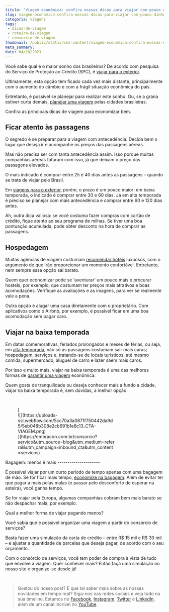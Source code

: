 ```yaml
---
titulo: "Viagem econômica: confira nossas dicas para viajar com pouco dinheiro"
slug: viagem-economica-confira-nossas-dicas-para-viajar-com-pouco-dinheiro
categoria: viagens
tags:
 - dicas-de-viagem
 - roteiro-de-viagem
 - consorcio-de-viagem
thumbnail: /public/static/cms-content/viagem-economica-confira-nossas-dicas-para-viajar-com-pouco-dinheiro.png
meta_summary: 
date: 04/10/2021
---
```

Você sabe qual é o maior sonho dos brasileiros? De acordo com pesquisa do Serviço de Proteção ao Crédito (SPC), é [viajar para o exterior](https://www.embracon.com.br/blog/3-dicas-para-passar-na-imigracao-de-qualquer-pais-sem-problemas).

Ultimamente, esta opção tem ficado cada vez mais distante, principalmente com o aumento do câmbio e com a frágil situação econômica do país.

Entretanto, é possível se planejar para realizar este sonho. Ou, se a grana estiver curta demais, [planejar uma viagem](https://www.embracon.com.br/blog/4-coisas-que-voce-precisa-fazer-se-quiser-viajar-todo-ano) pelas cidades brasileiras.

Confira as principais dicas de viagem para economizar bem.

Ficar atento às passagens
-------------------------

O segredo é se preparar para a viagem com antecedência. Decida bem o lugar que deseja ir e acompanhe os preços das passagens aéreas.

Mas não precisa ser com tanta antecedência assim. Isso porque muitas companhias aéreas faturam com isso, já que deixam o preço das passagens elevados.

O mais indicado é comprar entre 25 e 40 dias antes as passagens – quando se trata de viajar pelo Brasil.

Em [viagens para o exterior](https://www.embracon.com.br/blog/saiba-o-que-fazer-antes-e-durante-um-voo-longo), porém, o prazo é um pouco maior: em baixa temporada, o indicado é comprar entre 30 e 60 dias. Já em alta temporada é preciso se planejar com mais antecedência e comprar entre 60 e 120 dias antes.

Ah, outra dica valiosa: se você costuma fazer compras com cartão de crédito, fique atento ao seu programa de milhas. Se tiver uma boa pontuação acumulada, pode obter desconto na hora de comprar as passagens.

Hospedagem
----------

Muitas agências de viagem costumam [recomendar hotéis](https://www.embracon.com.br/blog/como-fazer-uma-reserva-de-hotel-sem-erros) luxuosos, com o argumento de que irão proporcionar um momento confortável. Entretanto, nem sempre essa opção sai barato.

Quem quer economizar pode se ‘aventurar’ um pouco mais e procurar hostels, por exemplo, que costumam ter preços mais atrativos e boas acomodações. Verifique as avaliações e as imagens, para ver se realmente vale a pena.

Outra opção é alugar uma casa diretamente com o proprietário. Com aplicativos como o Airbnb, por exemplo, é possível ficar em uma boa acomodação sem pagar caro.

Viajar na baixa temporada
-------------------------

Em datas comemorativas, feriados prolongados e meses de férias, ou seja, em [alta temporada](https://www.embracon.com.br/blog/5-dicas-para-economizar-e-viajar-na-alta-temporada), não só as passagens costumam sair mais caras; hospedagem, serviços e, tratando-se de locais turísticos, até mesmo comida, supermercado, aluguel de carro e lazer saem mais caros.

Por isso e muito mais, viajar na baixa temporada é uma das melhores formas de [garantir uma viagem](https://www.embracon.com.br/blog/quer-saber-como-organizar-uma-viagem-aqui-esta-o-passo-a-passo) econômica.

Quem gosta de tranquilidade ou deseja conhecer mais a fundo a cidade, viajar na baixa temporada é, sem dúvidas, a melhor opção.

‍

<figure class="w-richtext-figure-type-image w-richtext-align-center" style="max-width:310px">[<div>![](https://uploads-ssl.webflow.com/5cc70a3a0871f750442da9d5/5eb048b308e2cb691b1e8c13_CTA-VIAGEM.png)</div>](https://embracon.com.br/consorcio?servico&utm_source=blog&utm_medium=referral&utm_campaign=inbound_cta&utm_content=servicos)</figure>Bagagem: menos é mais
---------------------

É possível viajar por um curto período de tempo apenas com uma bagagem de mão. Se for ficar mais tempo, [economize na bagagem](https://www.embracon.com.br/blog/saiba-o-que-levar-na-sua-proxima-viagem). Além de evitar ter que pagar a mais pelas malas (e passar pelo desconforto de esperar na esteira), você ganha tempo.

Se for viajar pela Europa, algumas companhias cobram bem mais barato se não despachar mala, por exemplo.

Qual a melhor forma de viajar pagando menos?

Você sabia que é possível organizar uma viagem a partir do consórcio de serviços?

Basta fazer uma simulação da carta de crédito – entre R$ 15 mil e R$ 30 mil – e ajustar a quantidade de parcelas que deseja pagar, de acordo com o seu orçamento.

Com o consórcio de serviços, você tem poder de compra à vista de tudo que envolve a viagem. Quer conhecer mais? Então faça uma simulação no nosso site e organize-se desde já!

‍

> Gostou do nosso post? E que tal saber mais sobre as nossas novidades em tempo real? Siga-nos nas redes sociais e veja tudo na sua timeline. Estamos no [Facebook](https://www.facebook.com/embracon/), [Instagram](https://www.instagram.com/embraconoficial/), [Twitter](https://twitter.com/embracon) e [LinkedIn](https://www.linkedin.com/company/1018875/), além de um canal incrível no [YouTube](https://www.youtube.com/channel/UCL-Y0mv9zc73Iek48NLUBzQ).
